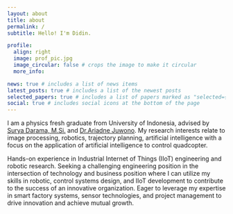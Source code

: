 ```yaml
---
layout: about
title: about
permalink: /
subtitle: Hello! I'm Didin.

profile:
  align: right
  image: prof_pic.jpg
  image_circular: false # crops the image to make it circular
  more_info: 

news: true # includes a list of news items
latest_posts: true # includes a list of the newest posts
selected_papers: true # includes a list of papers marked as "selected={true}"
social: true # includes social icons at the bottom of the page
---
```


I am a physics fresh graduate from University of Indonesia, advised by [Surya Darama, M.Si.](https://physics.ui.ac.id/surya-darma/) and [Dr.Ariadne Juwono](https://physics.ui.ac.id/ariadne-l-juwono/). My research interests relate to image processing, robotics, trajectory planning, artificial intelligence with a focus on the application of artificial intelligence to control quadcopter.

Hands-on experience in Industrial Internet of Things (IIoT) engineering and robotic research. Seeking a challenging engineering position in the intersection of technology and business position where I can utilize my skills in robotic, control systems design, and IIoT development to contribute to the success of an innovative organization. Eager to leverage my expertise in smart factory systems, sensor technologies, and project management to drive innovation and achieve mutual growth.
